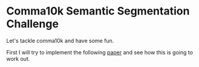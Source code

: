 # Comma10k Semantic Segmentation Challenge

Let's tackle comma10k and have some fun.

First I will try to implement the following [paper](https://arxiv.org/pdf/2111.09957v2.pdf) and see how this is going to work out.
